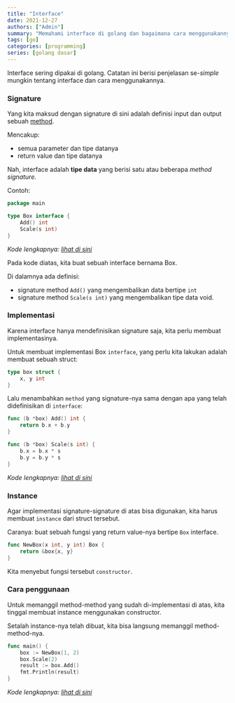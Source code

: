 ```yaml
---
title: "Interface"
date: 2021-12-27
authors: ["Admin"]
summary: "Memahami interface di golang dan bagaimana cara menggunakannya"
tags: [go]
categories: [programming]
series: [golang dasar]
---
```


Interface sering dipakai di golang. Catatan ini berisi penjelasan se-*simple* mungkin tentang interface dan cara menggunakannya.

### Signature

Yang kita maksud dengan signature di sini adalah definisi input dan output sebuah [method](https://blog.fastro.dev/posts/receiver/index.html#method).

Mencakup:
- semua parameter dan tipe datanya
- return value dan tipe datanya

Nah, interface adalah **tipe data** yang berisi satu atau beberapa *method signature.*

Contoh:
```go
package main

type Box interface {
	Add() int
	Scale(s int)
}
```
*Kode lengkapnya: [lihat di sini](https://go.dev/play/p/hlZOyBr9rMm)*

Pada kode diatas, kita buat sebuah interface bernama Box. 

Di dalamnya ada definisi: 
- signature method `Add()` yang mengembalikan data bertipe `int`
- signature method `Scale(s int)` yang mengembalikan tipe data void.

### Implementasi

Karena interface hanya mendefinisikan signature saja, kita perlu membuat implementasinya.

Untuk membuat implementasi Box `interface`, yang perlu kita lakukan adalah membuat sebuah struct:

```go
type box struct {
	x, y int
}
```

Lalu menambahkan `method` yang signature-nya sama dengan apa yang telah didefinisikan di `interface`:

```go
func (b *box) Add() int {
	return b.x + b.y
}

func (b *box) Scale(s int) {
	b.x = b.x * s
	b.y = b.y * s
}
```

*Kode lengkapnya: [lihat di sini](https://go.dev/play/p/-eeEFIzk4Xq)*

### Instance

Agar implementasi signature-signature di atas bisa digunakan, kita harus membuat `instance` dari struct tersebut.

Caranya: buat sebuah fungsi yang return value-nya bertipe `Box` interface.

```go
func NewBox(x int, y int) Box {
	return &box{x, y}
}
```

Kita menyebut fungsi tersebut `constructor`.

### Cara penggunaan

Untuk memanggil method-method yang sudah di-implementasi di atas, kita tinggal membuat instance menggunakan constructor. 

Setalah instance-nya telah dibuat, kita bisa langsung memanggil method-method-nya.

```go
func main() {
	box := NewBox(1, 2)
	box.Scale(2)
	result := box.Add()
	fmt.Println(result)
}
```

*Kode lengkapnya: [lihat di sini](https://go.dev/play/p/LV9g64joB7X)*

